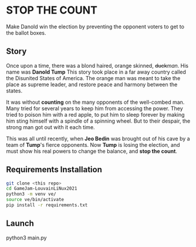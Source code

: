 # STOP THE COUNT
Make Danold win the election by preventing the opponent voters to get to the ballot boxes.

## Story
Once upon a time, there was a blond haired, orange skinned, ~~duck~~*man*. His name was **Danold Tump** This story took place in a far away country called the Disunited States of America. The orange man was meant to take the place as supreme leader, and restore peace and harmony between the states.

It was without **counting** on the many opponents of the well-combed man. Many tried for several years to keep him from accessing the power. They tried to poison him with a red apple, to put him to sleep forever by making him sting himself with a spindle of a spinning wheel. But to their despair, the strong man got out with it each time.

This was all until recently, when **Jeo Bedin** was brought out of his cave by a team of **Tump**'s fierce opponents. Now **Tump** is losing the election, and must show his real powers to change the balance, and **stop the count**.

## Requirements Installation
```bash
git clone <this repo>
cd GameJam-LouvainLiNux2021
python3 -m venv ve/
source ve/bin/activate
pip install -r requirements.txt
```

## Launch
python3 main.py